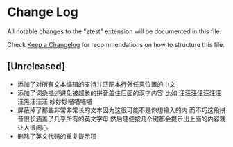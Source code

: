# Change Log

All notable changes to the "ztest" extension will be documented in this file.

Check [Keep a Changelog](http://keepachangelog.com/) for recommendations on how to structure this file.

## [Unreleased]

- 添加了对所有文本编辑的支持并匹配本行外任意位置的中文
- 添加了词条描述避免被超长的拼音盖住后面的汉字内容 比如 汪汪汪汪汪汪汪汪黑汪汪汪 妙妙妙喵喵喵喵
- 屏蔽掉了那些非常非常长的文本因为这很可能不是你想输入的内 而不巧这段拼音很长涵盖了几乎所有的英文字母 然后随便按几个键都会提示出上面的内容就让人很闹心
- 删除了英文代码的重复提示项